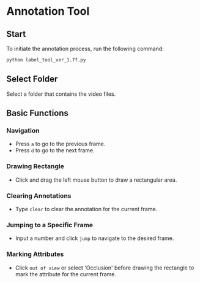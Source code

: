 # Annotation Tool

## Start
To initiate the annotation process, run the following command:

```bash
python label_tool_ver_1.7f.py
```
## Select Folder
Select a folder that contains the video files.

## Basic Functions

### Navigation
- Press `a` to go to the previous frame.
- Press `d` to go to the next frame.

### Drawing Rectangle
- Click and drag the left mouse button to draw a rectangular area.

### Clearing Annotations
- Type `clear` to clear the annotation for the current frame.

### Jumping to a Specific Frame
- Input a number and click `jump` to navigate to the desired frame.

### Marking Attributes
- Click `out of view` or select 'Occlusion' before drawing the rectangle to mark the attribute for the current frame.
